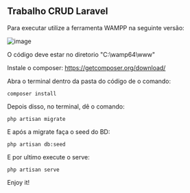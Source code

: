 ## Trabalho CRUD Laravel

Para executar utilize a ferramenta WAMPP na seguinte versão:


![image](https://github.com/Markoae/Trabalho_Crud/assets/38302126/6f6e3194-bd89-4336-8837-92b19acb391e)



O código deve estar no diretorio "C:\wamp64\www"

Instale o composer:
https://getcomposer.org/download/

Abra o terminal dentro da pasta do código de o comando:

````
composer install
````

Depois disso, no terminal, dê o comando:

``````
php artisan migrate
``````

E após a migrate faça o seed do BD:

``````
php artisan db:seed
``````

E por ultimo execute o serve:

``````
php artisan serve
``````

Enjoy it!
